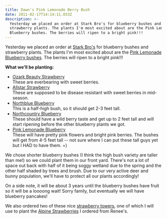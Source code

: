 ```yaml
---
title: Dawn's Pink Lemonade Berry Bush
date: 2011-02-17T14:14:11.033Z
description: >-
  Yesterday we placed an order at Stark Bro's for blueberry bushes and
  strawberry plants. The plants I'm most excited about are the Pink Lemonade
  Blueberry bushes. The berries will ripen to a bright pink!!!
---
```

Yesterday we placed an order at [Stark Bro's](http://www.starkbros.com/) for blueberry bushes and strawberry plants. The plants I'm most excited about are the [Pink Lemonade Blueberry bushes](http://www.starkbros.com/products/berries/blueberry-plants/pink-lemonade-blueberry). The berries will ripen to a bright pink!!!

**What we'll be planting:**

* [Ozark Beauty Strawberry](http://www.starkbros.com/products/berries/strawberry-plants/ozark-beauty-strawberry)\
  These are everbearing with sweet berries.
* [Allstar Strawberry](http://www.starkbros.com/products/berries/strawberry-plants/allstar-strawberry)\
  These are supposed to be disease resistant with sweet berries in mid-season.
* [Northblue Blueberry](http://www.starkbros.com/products/berries/blueberry-plants/northblue-blueberry)\
  This is a half-high bush, so it should get 2-3 feet tall.
* [Northcountry Blueberry](http://www.starkbros.com/products/berries/blueberry-plants/northcountry-blueberry)\
  These should have a wild berry taste and get up to 2 feet tall and will start ripening before the other blueberry plants we got.
* [Pink Lemonade Blueberry](http://www.starkbros.com/products/berries/blueberry-plants/pink-lemonade-blueberry)\
  These will have pretty pink flowers and bright pink berries. The bushes will get from 4-5 feet tall -- not sure where I can put these tall guys yet but I HAD to have them. =)

We chose shorter blueberry bushes (I think the high bush variety are taller than me!) so we could plant them in our front yard. There's not a lot of space out back with half of it being soggy wetland due to the spring and the other half shaded by trees and brush. Due to our very active deer and bunny population, we'll have to protect all our plants accordingly!

On a side note, it will be about 3 years until the blueberry bushes have fruit so it will be a loooong wait! Sorry family, but eventually we will have blueberry pancakes!

We also ordered two of these nice [strawberry towers](http://www.starkbros.com/products/tools-and-gear/tools-and-supplies/strawberry-growing-tower), one of which I will use to plant the [Alpine Strawberries](http://www.reneesgarden.com/seeds/packpg/herbs/strawberry.htm) I ordered from Renee's.
